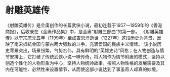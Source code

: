 # 射雕英雄传

  《射雕英雄传》是金庸创作的长篇武侠小说，最初连载于1957～1959年的《香港商报》，后收录在《金庸作品集》中，是金庸“射雕三部曲”的第一部。
  《射雕英雄传》以宁宗庆元五年（1199年）至成吉思汗逝世（1227年）这段历史为背景，反映了南宋抵抗金国与蒙古两大强敌的斗争，充满爱国的民族主义情愫。
  该小说历史背景突出，场景纷繁，气势宏伟，具有鲜明的“英雄史诗”风格；在人物创造与情节安排上，它打破了传统武侠小说一味传奇，将人物作为情节附庸的模式，坚持以创造个性化的人物形象为中心，坚持人物统帅故事，按照人物性格的发展需要及其内在可能性、必然性来设置情节，从而使这部小说达到了事虽奇人却真的妙境。

